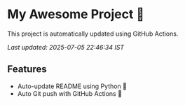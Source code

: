 # My Awesome Project 🚀

This project is automatically updated using GitHub Actions.

_Last updated: 2025-07-05 22:46:34 IST_

## Features
- Auto-update README using Python 🐍
- Auto Git push with GitHub Actions 🤖
